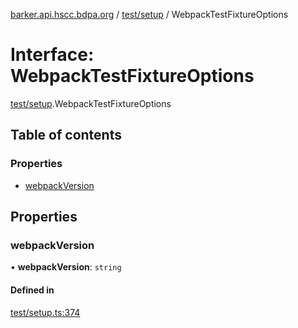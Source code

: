 [barker.api.hscc.bdpa.org][1] / [test/setup][2] / WebpackTestFixtureOptions

# Interface: WebpackTestFixtureOptions

[test/setup][2].WebpackTestFixtureOptions

## Table of contents

### Properties

- [webpackVersion][3]

## Properties

### webpackVersion

• **webpackVersion**: `string`

#### Defined in

[test/setup.ts:374][4]

[1]: ../README.md
[2]: ../modules/test_setup.md
[3]: test_setup.webpacktestfixtureoptions.md#webpackversion
[4]:
  https://github.com/nhscc/barker.api.hscc.bdpa.org/blob/b8087e9/test/setup.ts#L374
